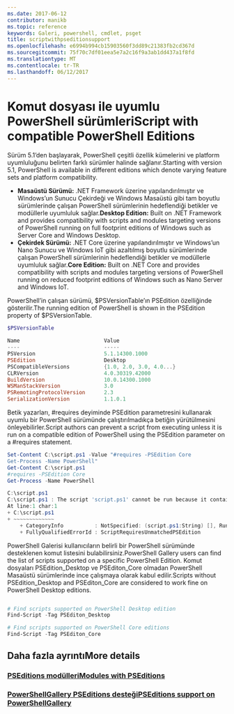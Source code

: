 ```yaml
---
ms.date: 2017-06-12
contributor: manikb
ms.topic: reference
keywords: Galeri, powershell, cmdlet, psget
title: scriptwithpseditionsupport
ms.openlocfilehash: e6994b994cb15903560f3dd89c21383fb2cd367d
ms.sourcegitcommit: 75f70c7df01eea5e7a2c16f9a3ab1dd437a1f8fd
ms.translationtype: MT
ms.contentlocale: tr-TR
ms.lasthandoff: 06/12/2017
---
```

# <a name="script-with-compatible-powershell-editions"></a><span data-ttu-id="efcc1-103">Komut dosyası ile uyumlu PowerShell sürümleri</span><span class="sxs-lookup"><span data-stu-id="efcc1-103">Script with compatible PowerShell Editions</span></span>
<span data-ttu-id="efcc1-104">Sürüm 5.1’den başlayarak, PowerShell çeşitli özellik kümelerini ve platform uyumluluğunu belirten farklı sürümler halinde sağlanır.</span><span class="sxs-lookup"><span data-stu-id="efcc1-104">Starting with version 5.1, PowerShell is available in different editions which denote varying feature sets and platform compatibility.</span></span>

- <span data-ttu-id="efcc1-105">**Masaüstü Sürümü:** .NET Framework üzerine yapılandırılmıştır ve Windows’un Sunucu Çekirdeği ve Windows Masaüstü gibi tam boyutlu sürümlerinde çalışan PowerShell sürümlerinin hedeflendiği betikler ve modüllerle uyumluluk sağlar.</span><span class="sxs-lookup"><span data-stu-id="efcc1-105">**Desktop Edition:** Built on .NET Framework and provides compatibility with scripts and modules targeting versions of PowerShell running on full footprint editions of Windows such as Server Core and Windows Desktop.</span></span>
- <span data-ttu-id="efcc1-106">**Çekirdek Sürümü:** .NET Core üzerine yapılandırılmıştır ve Windows’un Nano Sunucu ve Windows IoT gibi azaltılmış boyutlu sürümlerinde çalışan PowerShell sürümlerinin hedeflendiği betikler ve modüllerle uyumluluk sağlar.</span><span class="sxs-lookup"><span data-stu-id="efcc1-106">**Core Edition:** Built on .NET Core and provides compatibility with scripts and modules targeting versions of PowerShell running on reduced footprint editions of Windows such as Nano Server and Windows IoT.</span></span>

<span data-ttu-id="efcc1-107">PowerShell’in çalışan sürümü, $PSVersionTable’ın PSEdition özelliğinde gösterilir.</span><span class="sxs-lookup"><span data-stu-id="efcc1-107">The running edition of PowerShell is shown in the PSEdition property of $PSVersionTable.</span></span>
```powershell
$PSVersionTable

Name                           Value
----                           -----
PSVersion                      5.1.14300.1000
PSEdition                      Desktop
PSCompatibleVersions           {1.0, 2.0, 3.0, 4.0...}
CLRVersion                     4.0.30319.42000
BuildVersion                   10.0.14300.1000
WSManStackVersion              3.0
PSRemotingProtocolVersion      2.3
SerializationVersion           1.1.0.1
```

<span data-ttu-id="efcc1-108">Betik yazarları, #requires deyiminde PSEdition parametresini kullanarak uyumlu bir PowerShell sürümünde çalıştırılmadıkça betiğin yürütülmesini önleyebilirler.</span><span class="sxs-lookup"><span data-stu-id="efcc1-108">Script authors can prevent a script from executing unless it is run on a compatible edition of PowerShell using the PSEdition parameter on a #requires statement.</span></span>
```powershell
Set-Content C:\script.ps1 -Value "#requires -PSEdition Core
Get-Process -Name PowerShell"
Get-Content C:\script.ps1
#requires -PSEdition Core
Get-Process -Name PowerShell

C:\script.ps1
C:\script.ps1 : The script 'script.ps1' cannot be run because it contained a "#requires" statement for PowerShell Core edition. The edition of PowerShell that is required by the script does not match the currently running PowerShell Desktop edition.
At line:1 char:1
+ C:\script.ps1
+ ~~~~~~~~~~~~~
    + CategoryInfo          : NotSpecified: (script.ps1:String) [], RuntimeException
    + FullyQualifiedErrorId : ScriptRequiresUnmatchedPSEdition
```

<span data-ttu-id="efcc1-109">PowerShell Galerisi kullanıcıların belirli bir PowerShell sürümünde desteklenen komut listesini bulabilirsiniz.</span><span class="sxs-lookup"><span data-stu-id="efcc1-109">PowerShell Gallery users can find the list of scripts supported on a specific PowerShell Edition.</span></span>
<span data-ttu-id="efcc1-110">Komut dosyaları PSEdition_Desktop ve PSEditon_Core olmadan PowerShell Masaüstü sürümlerinde ince çalışmaya olarak kabul edilir.</span><span class="sxs-lookup"><span data-stu-id="efcc1-110">Scripts without PSEdition_Desktop and PSEditon_Core are considered to work fine on PowerShell Desktop editions.</span></span>

```powershell

# Find scripts supported on PowerShell Desktop edition
Find-Script -Tag PSEditon_Desktop

# Find scripts supported on PowerShell Core editions
Find-Script -Tag PSEditon_Core

```

## <a name="more-details"></a><span data-ttu-id="efcc1-111">Daha fazla ayrıntı</span><span class="sxs-lookup"><span data-stu-id="efcc1-111">More details</span></span>
### <a name="modules-with-pseditionsmodulemodulewithpseditionsupportmd"></a>[<span data-ttu-id="efcc1-112">PSEditions modülleri</span><span class="sxs-lookup"><span data-stu-id="efcc1-112">Modules with PSEditions</span></span>](../module/modulewithpseditionsupport.md)
### <a name="pseditions-support-on-powershellgallerypsgallerypsgallerypseditionsmd"></a>[<span data-ttu-id="efcc1-113">PowerShellGallery PSEditions desteği</span><span class="sxs-lookup"><span data-stu-id="efcc1-113">PSEditions support on PowerShellGallery</span></span>](../../psgallery/psgallery_pseditions.md)

